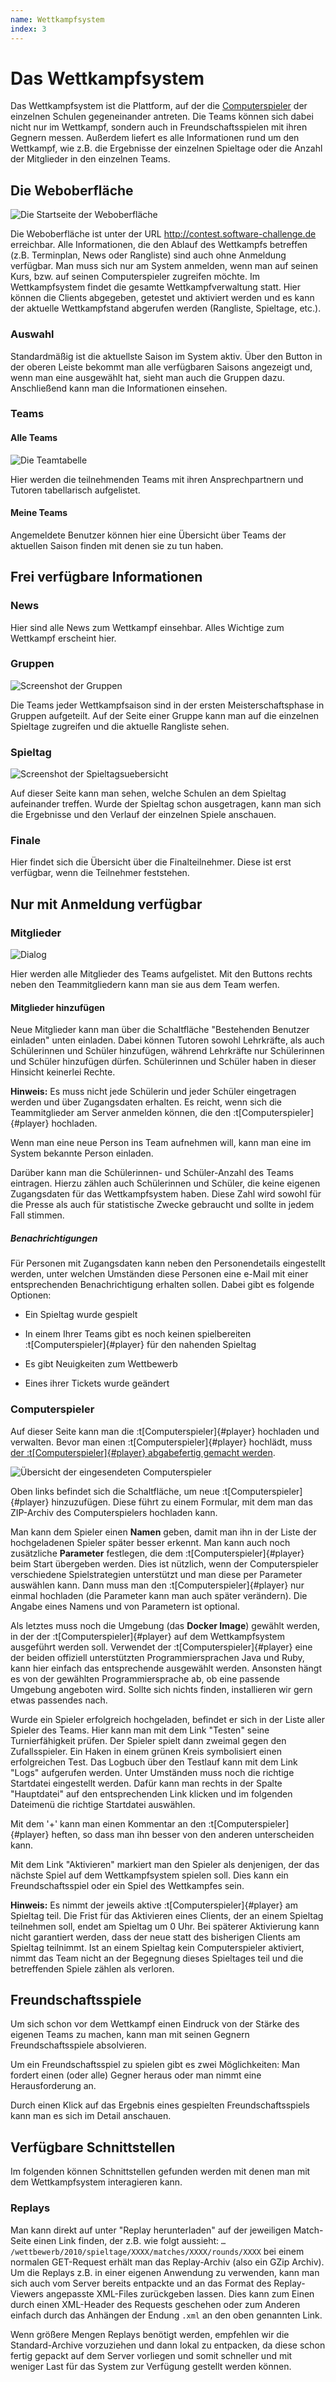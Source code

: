 ```yaml
---
name: Wettkampfsystem
index: 3
---
```


# Das Wettkampfsystem

Das Wettkampfsystem ist die Plattform,
auf der die [Computerspieler](glossary/player) der einzelnen Schulen gegeneinander antreten.
Die Teams können sich dabei nicht nur im Wettkampf,
sondern auch in Freundschaftsspielen mit ihren Gegnern messen.
Außerdem liefert es alle Informationen rund um den Wettkampf,
wie z.B. die Ergebnisse der einzelnen Spieltage 
oder die Anzahl der Mitglieder in den einzelnen Teams.

## Die Weboberfläche

![Die Startseite der Weboberfläche](/images/wettkampfsystem_neu_startseite.png)

Die Weboberfläche ist unter der URL
<http://contest.software-challenge.de> erreichbar. Alle Informationen,
die den Ablauf des Wettkampfs betreffen (z.B. Terminplan, News oder
Rangliste) sind auch ohne Anmeldung verfügbar. Man muss sich nur am
System anmelden, wenn man auf seinen Kurs, bzw. auf seinen Computerspieler
zugreifen möchte. Im Wettkampfsystem findet die gesamte
Wettkampfverwaltung statt. Hier können die Clients abgegeben, getestet
und aktiviert werden und es kann der aktuelle Wettkampfstand abgerufen
werden (Rangliste, Spieltage, etc.).

### Auswahl

Standardmäßig ist die aktuellste Saison im System aktiv. Über den 
Button in der oberen Leiste bekommt man alle verfügbaren 
Saisons angezeigt und, wenn man eine ausgewählt hat, sieht man auch die 
Gruppen dazu. Anschließend kann man die Informationen einsehen. 

### Teams

#### Alle Teams

![Die Teamtabelle](/images/wettkampfsystem_neu_teams.png)

Hier werden die teilnehmenden Teams mit ihren Ansprechpartnern und
Tutoren tabellarisch aufgelistet.

#### Meine Teams

Angemeldete Benutzer können hier eine Übersicht über Teams der aktuellen Saison 
finden mit denen sie zu tun haben.

## Frei verfügbare Informationen

### News

Hier sind alle News zum Wettkampf einsehbar. Alles Wichtige zum Wettkampf
erscheint hier.

### Gruppen

![Screenshot der Gruppen](/images/wettkampfsystem_neu_gruppe.png)

Die Teams jeder Wettkampfsaison sind in der ersten Meisterschaftsphase in Gruppen 
aufgeteilt. Auf der Seite einer Gruppe kann man auf die einzelnen Spieltage zugreifen 
und die aktuelle Rangliste sehen.

### Spieltag

![Screenshot der Spieltagsuebersicht](/images/wettkampfsystem_neu_spieltag.png)

Auf dieser Seite kann man sehen, welche Schulen an dem Spieltag
aufeinander treffen. Wurde der Spieltag schon ausgetragen,
kann man sich die Ergebnisse und den Verlauf der einzelnen Spiele
anschauen.

### Finale

Hier findet sich die Übersicht über die Finalteilnehmer. Diese ist erst
verfügbar, wenn die Teilnehmer feststehen.

## Nur mit Anmeldung verfügbar

### Mitglieder

![Dialog](/images/wettkampfsystem_neu_mitglieder.png)

Hier werden alle Mitglieder des Teams aufgelistet. Mit den Buttons rechts neben den 
Teammitgliedern kann man sie aus dem Team werfen.

#### Mitglieder hinzufügen

Neue Mitglieder kann man über die Schaltfläche "Bestehenden Benutzer einladen" unten einladen. 
Dabei können Tutoren sowohl Lehrkräfte, als auch Schülerinnen und
Schüler hinzufügen, während Lehrkräfte nur Schülerinnen und Schüler hinzufügen dürfen.
Schülerinnen und Schüler haben in dieser Hinsicht keinerlei Rechte.

**Hinweis:** Es muss nicht jede Schülerin und jeder Schüler eingetragen werden und über
Zugangsdaten erhalten. Es reicht, wenn sich die Teammitglieder am Server
anmelden können, die den :t[Computerspieler]{#player} hochladen.

Wenn man eine neue Person ins Team aufnehmen will, kann man eine im System
bekannte Person einladen.

Darüber kann man die Schülerinnen- und Schüler-Anzahl des Teams
eintragen. Hierzu zählen auch Schülerinnen und Schüler, die keine eigenen Zugangsdaten
für das Wettkampfsystem haben. Diese Zahl wird sowohl für die Presse als
auch für statistische Zwecke gebraucht und sollte in jedem Fall stimmen.

##### Benachrichtigungen

Für Personen mit Zugangsdaten kann neben den Personendetails eingestellt
werden, unter welchen Umständen diese Personen eine e-Mail mit einer
entsprechenden Benachrichtigung erhalten sollen. Dabei gibt es folgende
Optionen:

-   Ein Spieltag wurde gespielt

-   In einem Ihrer Teams gibt es noch keinen spielbereiten
    :t[Computerspieler]{#player} für den nahenden Spieltag

-   Es gibt Neuigkeiten zum Wettbewerb

-   Eines ihrer Tickets wurde geändert

### Computerspieler

Auf dieser Seite kann man die :t[Computerspieler]{#player} hochladen und verwalten.
Bevor man einen :t[Computerspieler]{#player} hochlädt, muss [der :t[Computerspieler]{#player} abgabefertig gemacht werden](/entwicklung/abgabe).

![Übersicht der eingesendeten Computerspieler](/images/wettkampfsystem_neu_hochladen.png)

Oben links befindet sich die Schaltfläche, um neue
:t[Computerspieler]{#player} hinzuzufügen. Diese führt zu einem Formular, mit dem man
das ZIP-Archiv des Computerspielers hochladen kann.

Man kann dem Spieler einen **Namen** geben, damit man ihn in der Liste
der hochgeladenen Spieler später besser erkennt. Man kann auch noch
zusätzliche **Parameter** festlegen, die dem :t[Computerspieler]{#player} beim Start
übergeben werden. Dies ist nützlich, wenn der Computerspieler
verschiedene Spielstrategien unterstützt und man diese per Parameter
auswählen kann. Dann muss man den :t[Computerspieler]{#player} nur einmal hochladen
(die Parameter kann man auch später verändern). Die Angabe eines Namens
und von Parametern ist optional.

Als letztes muss noch die Umgebung (das **Docker Image**) gewählt
werden, in der der :t[Computerspieler]{#player} auf dem Wettkampfsystem ausgeführt
werden soll. Verwendet der :t[Computerspieler]{#player} eine der beiden offiziell
unterstützten Programmiersprachen Java und Ruby, kann hier einfach das
entsprechende ausgewählt werden. Ansonsten hängt es von der gewählten
Programmiersprache ab, ob eine passende Umgebung angeboten wird. Sollte
sich nichts finden, installieren wir gern etwas passendes nach.

Wurde ein Spieler erfolgreich hochgeladen, befindet er sich in der Liste
aller Spieler des Teams. Hier kann man mit dem Link "Testen" seine
Turnierfähigkeit prüfen. Der Spieler spielt dann zweimal gegen den
Zufallsspieler. Ein Haken in einem grünen Kreis symbolisiert einen
erfolgreichen Test. Das Logbuch über den Testlauf kann mit dem Link
"Logs" aufgerufen werden. Unter Umständen muss noch die richtige
Startdatei eingestellt werden. Dafür kann man rechts in der Spalte
"Hauptdatei" auf den entsprechenden Link klicken und im folgenden
Dateimenü die richtige Startdatei auswählen.

Mit dem '+' kann man einen Kommentar an den :t[Computerspieler]{#player} heften, so dass man
ihn besser von den anderen unterscheiden kann.

Mit dem Link "Aktivieren" markiert man den Spieler als denjenigen, der
das nächste Spiel auf dem Wettkampfsystem spielen soll. Dies kann ein
Freundschaftsspiel oder ein Spiel des Wettkampfes sein.

**Hinweis:** Es nimmt der jeweils aktive :t[Computerspieler]{#player} am Spieltag
teil. Die Frist für das Aktivieren eines Clients, der an einem Spieltag
teilnehmen soll, endet am Spieltag um 0 Uhr. Bei späterer Aktivierung
kann nicht garantiert werden, dass der neue statt des bisherigen Clients
am Spieltag teilnimmt. Ist an einem Spieltag kein Computerspieler
aktiviert, nimmt das Team nicht an der Begegnung dieses Spieltages teil
und die betreffenden Spiele zählen als verloren.

## Freundschaftsspiele

Um sich schon vor dem Wettkampf einen Eindruck von der Stärke des
eigenen Teams zu machen, kann man mit seinen Gegnern Freundschaftsspiele
absolvieren.

Um ein Freundschaftsspiel zu spielen gibt es zwei Möglichkeiten: Man
fordert einen (oder alle) Gegner heraus oder man nimmt eine
Herausforderung an.

Durch einen Klick auf das Ergebnis eines gespielten Freundschaftsspiels
kann man es sich im Detail anschauen.

## Verfügbare Schnittstellen

Im folgenden können Schnittstellen gefunden werden mit denen man mit dem
Wettkampfsystem interagieren kann.

### Replays

Man kann direkt auf unter "Replay herunterladen" auf der jeweiligen
Match-Seite einen Link finden, der z.B. wie folgt aussieht:
`…​/wettbewerb/2010/spieltage/XXXX/matches/XXXX/rounds/XXXX` bei einem
normalen GET-Request erhält man das Replay-Archiv (also ein GZip
Archiv). Um die Replays z.B. in einer eigenen Anwendung zu verwenden,
kann man sich auch vom Server bereits entpackte und an das Format des
Replay-Viewers angepasste XML-Files zurückgeben lassen. Dies kann zum
Einen durch einen XML-Header des Requests geschehen oder zum Anderen
einfach durch das Anhängen der Endung `.xml` an den oben genannten Link.

Wenn größere Mengen Replays benötigt werden, empfehlen wir die
Standard-Archive vorzuziehen und dann lokal zu entpacken, da diese schon
fertig gepackt auf dem Server vorliegen und somit schneller und mit
weniger Last für das System zur Verfügung gestellt werden können.
